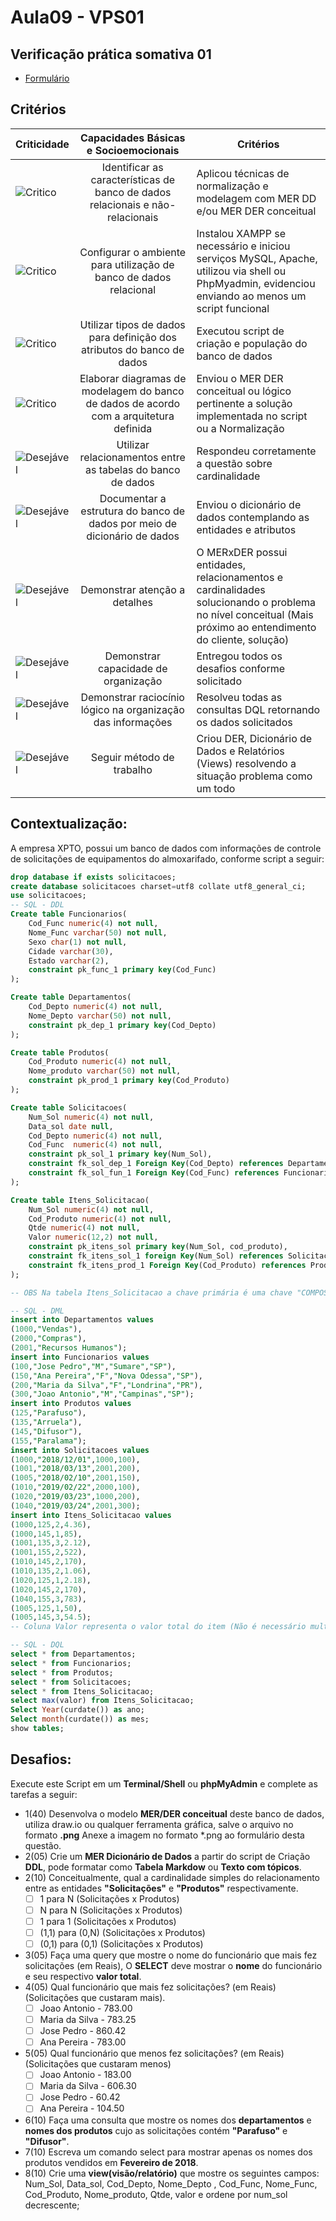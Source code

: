 # Aula09 - VPS01
## Verificação prática somativa 01
- [Formulário](https://docs.google.com/forms/d/e/1FAIpQLSeBfXsltT7msCgfelJAEcrou9TRQRxFZCt_lB5sAP-Zg2bXhw/viewform?usp=sf_link)

## Critérios
|Criticidade|Capacidades Básicas e Socioemocionais|Critérios|
|-|:-:|-|
|![Critico](https://raw.githubusercontent.com/wellifabio/senai2023/main/outros/assets/critico.png)|Identificar as características de banco de dados relacionais e não-relacionais|Aplicou técnicas de normalização e modelagem com MER DD e/ou MER DER conceitual|
|![Critico](https://raw.githubusercontent.com/wellifabio/senai2023/main/outros/assets/critico.png)|Configurar o ambiente para utilização de banco de dados relacional|Instalou XAMPP se necessário e iniciou serviços MySQL, Apache, utilizou via shell ou PhpMyadmin, evidenciou enviando ao menos um script funcional|
|![Critico](https://raw.githubusercontent.com/wellifabio/senai2023/main/outros/assets/critico.png)|Utilizar tipos de dados para definição dos atributos do banco de dados|Executou script de criação e população do banco de dados|
|![Critico](https://raw.githubusercontent.com/wellifabio/senai2023/main/outros/assets/critico.png)|Elaborar diagramas de modelagem do banco de dados de acordo com a arquitetura definida|Enviou o MER DER conceitual ou lógico pertinente a solução implementada no script ou a Normalização|
|![Desejável](https://raw.githubusercontent.com/wellifabio/senai2023/main/outros/assets/desejavel.png)|Utilizar relacionamentos entre as tabelas do banco de dados|Respondeu corretamente a questão sobre cardinalidade|
|![Desejável](https://raw.githubusercontent.com/wellifabio/senai2023/main/outros/assets/desejavel.png)|Documentar a estrutura do banco de dados por meio de dicionário de dados|Enviou o dicionário de dados contemplando as entidades e atributos|
|![Desejável](https://raw.githubusercontent.com/wellifabio/senai2023/main/outros/assets/desejavel.png)|Demonstrar atenção a detalhes|O MERxDER possui entidades, relacionamentos e cardinalidades solucionando o problema no nível conceitual (Mais próximo ao entendimento do cliente, solução)|
|![Desejável](https://raw.githubusercontent.com/wellifabio/senai2023/main/outros/assets/desejavel.png)|Demonstrar capacidade de organização|Entregou todos os desafios conforme solicitado|
|![Desejável](https://raw.githubusercontent.com/wellifabio/senai2023/main/outros/assets/desejavel.png)|Demonstrar raciocínio lógico na organização das informações|Resolveu todas as consultas DQL retornando os dados solicitados|
|![Desejável](https://raw.githubusercontent.com/wellifabio/senai2023/main/outros/assets/desejavel.png)|Seguir método de trabalho|Criou DER, Dicionário de Dados e Relatórios (Views) resolvendo a situação problema como um todo|

## Contextualização:
A empresa XPTO, possui um banco de dados com informações de controle de solicitações de equipamentos do almoxarifado, conforme script a seguir:
```sql
drop database if exists solicitacoes;
create database solicitacoes charset=utf8 collate utf8_general_ci;
use solicitacoes;
-- SQL - DDL
Create table Funcionarios(
    Cod_Func numeric(4) not null,  
    Nome_Func varchar(50) not null,
    Sexo char(1) not null,            
    Cidade varchar(30),
    Estado varchar(2),
    constraint pk_func_1 primary key(Cod_Func)
);

Create table Departamentos(
    Cod_Depto numeric(4) not null,
    Nome_Depto varchar(50) not null,
    constraint pk_dep_1 primary key(Cod_Depto)
);

Create table Produtos(
    Cod_Produto numeric(4) not null,  
    Nome_produto varchar(50) not null,
    constraint pk_prod_1 primary key(Cod_Produto)
);

Create table Solicitacoes(
    Num_Sol numeric(4) not null,    
    Data_sol date null,
    Cod_Depto numeric(4) not null,          
    Cod_Func  numeric(4) not null,
    constraint pk_sol_1 primary key(Num_Sol),
    constraint fk_sol_dep_1 Foreign Key(Cod_Depto) references Departamentos(Cod_Depto),
    constraint fk_sol_fun_1 Foreign Key(Cod_Func) references Funcionarios(Cod_Func)
);

Create table Itens_Solicitacao(
    Num_Sol numeric(4) not null,
    Cod_Produto numeric(4) not null,
    Qtde numeric(4) not null,
    Valor numeric(12,2) not null,
    constraint pk_itens_sol primary key(Num_Sol, cod_produto),
    constraint fk_itens_sol_1 foreign Key(Num_Sol) references Solicitacoes(Num_Sol),
    constraint fk_itens_prod_1 Foreign Key(Cod_Produto) references Produtos(Cod_Produto)
);

-- OBS Na tabela Itens_Solicitacao a chave primária é uma chave "COMPOSTA" por (Num_Sol, cod_produto)

-- SQL - DML
insert into Departamentos values
(1000,"Vendas"),
(2000,"Compras"),
(2001,"Recursos Humanos");
insert into Funcionarios values
(100,"Jose Pedro","M","Sumare","SP"),
(150,"Ana Pereira","F","Nova Odessa","SP"),
(200,"Maria da Silva","F","Londrina","PR"),
(300,"Joao Antonio","M","Campinas","SP");
insert into Produtos values
(125,"Parafuso"),
(135,"Arruela"),
(145,"Difusor"),
(155,"Paralama");
insert into Solicitacoes values
(1000,"2018/12/01",1000,100),
(1001,"2018/03/13",2001,200),
(1005,"2018/02/10",2001,150),
(1010,"2019/02/22",2000,100),
(1020,"2019/03/23",1000,200),
(1040,"2019/03/24",2001,300);
insert into Itens_Solicitacao values
(1000,125,2,4.36),
(1000,145,1,85),
(1001,135,3,2.12),
(1001,155,2,522),
(1010,145,2,170),
(1010,135,2,1.06),
(1020,125,1,2.18),
(1020,145,2,170),
(1040,155,3,783),
(1005,125,1,50),
(1005,145,3,54.5);
-- Coluna Valor representa o valor total do item (Não é necessário multiplicar pela quantidade)

-- SQL - DQL
select * from Departamentos;
select * from Funcionarios;
select * from Produtos;
select * from Solicitacoes;
select * from Itens_Solicitacao;
select max(valor) from Itens_Solicitacao;
Select Year(curdate()) as ano;
Select month(curdate()) as mes;
show tables;
```
## Desafios:
Execute este Script em um **Terminal/Shell** ou **phpMyAdmin** e complete as tarefas a seguir:
- 1(40) Desenvolva o modelo **MER/DER conceitual** deste banco de dados, utiliza draw.io ou qualquer ferramenta gráfica, salve o arquivo no formato **.png** Anexe a imagem no formato *.png ao formulário desta questão.
- 2(05) Crie um **MER Dicionário de Dados** a partir do script de Criação **DDL**, pode formatar como **Tabela Markdow** ou **Texto com tópicos**.
- 2(10) Conceitualmente, qual a cardinalidade simples do relacionamento entre as entidades **"Solicitações"** e **"Produtos"** respectivamente.
    - [ ] 1 para N (Solicitações x Produtos)
    - [ ] N para N (Solicitações x Produtos)
    - [ ] 1 para 1 (Solicitações x Produtos)
    - [ ] (1,1) para (0,N) (Solicitações x Produtos)
    - [ ] (0,1) para (0,1) (Solicitações x Produtos)
- 3(05) Faça uma query que mostre o nome do funcionário que mais fez solicitações (em Reais), O **SELECT** deve mostrar o **nome** do funcionário e seu respectivo **valor total**.
- 4(05) Qual funcionário que mais fez solicitações? (em Reais) (Solicitações que custaram mais).
    - [ ] Joao Antonio - 783.00
    - [ ] Maria da Silva - 783.25
    - [ ] Jose Pedro - 860.42
    - [ ] Ana Pereira - 783.00
- 5(05) Qual funcionário que menos fez solicitações? (em Reais) (Solicitações que custaram menos)
    - [ ] Joao Antonio - 183.00
    - [ ] Maria da Silva - 606.30
    - [ ] Jose Pedro - 60.42
    - [ ] Ana Pereira - 104.50
- 6(10) Faça uma consulta que mostre os nomes dos **departamentos** e **nomes dos produtos** cujo as solicitações  contém **"Parafuso"** e **"Difusor"**.
- 7(10) Escreva um comando select para mostrar apenas os nomes dos produtos vendidos em **Fevereiro de 2018**.
- 8(10) Crie uma **view(visão/relatório)** que mostre os seguintes campos: Num_Sol, Data_sol, Cod_Depto, Nome_Depto , Cod_Func, Nome_Func, Cod_Produto, Nome_produto, Qtde, valor e ordene por num_sol decrescente;


